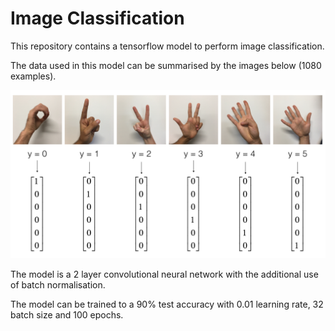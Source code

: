 # Image Classification

This repository contains a tensorflow model to perform image classification.

The data used in this model can be summarised by the images below (1080 examples).

![alt text](https://github.com/Tsdevendra1/Image-Classification/blob/master/Images/SIGNS.png)

The model is a 2 layer convolutional neural network with the additional use of batch normalisation.

The model can be trained to a 90% test accuracy with 0.01 learning rate, 32 batch size and 100 epochs. 
